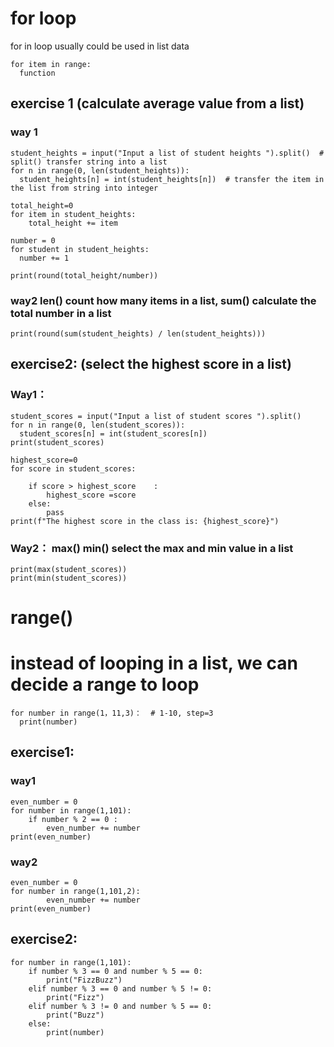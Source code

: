# for loop 
for in loop usually could be used in list data 
```
for item in range: 
  function
 ``` 
## exercise 1 (calculate average value from a list)
### way 1
```
student_heights = input("Input a list of student heights ").split()  # split() transfer string into a list 
for n in range(0, len(student_heights)):
  student_heights[n] = int(student_heights[n])  # transfer the item in the list from string into integer

total_height=0
for item in student_heights:
    total_height += item

number = 0 
for student in student_heights:
  number += 1

print(round(total_height/number))
```
### way2 len() count how many items in a list,   sum() calculate the total number in a list 
```
print(round(sum(student_heights) / len(student_heights)))
```
## exercise2: (select the highest score in a list)
### Way1：
```
student_scores = input("Input a list of student scores ").split()
for n in range(0, len(student_scores)):
  student_scores[n] = int(student_scores[n])
print(student_scores)

highest_score=0 
for score in student_scores: 

    if score > highest_score    :
        highest_score =score
    else: 
        pass
print(f"The highest score in the class is: {highest_score}")
```
### Way2： max() min() select the max and min value in a list
```
print(max(student_scores))
print(min(student_scores))
```
# range()
# instead of looping in a list, we can decide a range to loop 
```
for number in range(1，11,3)：  # 1-10, step=3
  print(number)
 ```
## exercise1: 
### way1 
```
even_number = 0
for number in range(1,101):
    if number % 2 == 0 : 
        even_number += number 
print(even_number)
```
### way2 
```
even_number = 0
for number in range(1,101,2):
        even_number += number 
print(even_number)
```
## exercise2: 
```
for number in range(1,101):
    if number % 3 == 0 and number % 5 == 0:
        print("FizzBuzz")
    elif number % 3 == 0 and number % 5 != 0:
        print("Fizz")
    elif number % 3 != 0 and number % 5 == 0:
        print("Buzz")
    else: 
        print(number)
  ```
